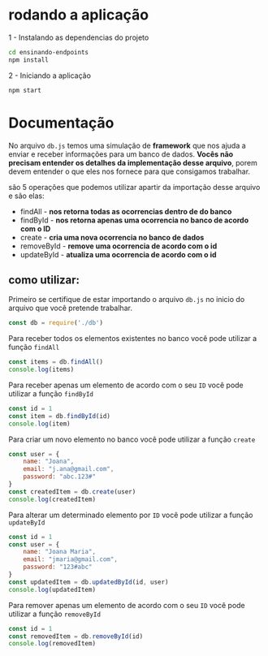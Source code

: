 # rodando a aplicação

1 - Instalando as dependencias do projeto

```bash
cd ensinando-endpoints
npm install
```

2 - Iniciando a aplicação

```bash
npm start
```

# Documentação

No arquivo `db.js` temos uma simulação de **framework** que nos ajuda a enviar e receber informações para um banco de dados. **Vocês não precisam entender os detalhes da implementação desse arquivo**, porem devem entender o que eles nos fornece para que consigamos trabalhar.

são 5 operações que podemos utilizar apartir da importação desse arquivo e são elas:

- findAll - **nos retorna todas as ocorrencias dentro de do banco**
- findById - **nos retorna apenas uma ocorrencia no banco de acordo com o ID**
- create - **cria uma nova ocorrencia no banco de dados**
- removeById - **remove uma ocorrencia de acordo com o id**
- updateById - **atualiza uma ocorrencia de acordo com o id**


## como utilizar:

Primeiro se certifique de estar importando o arquivo `db.js` no inicio do arquivo que você pretende trabalhar.

```javascript
const db = require('./db')
```

Para receber todos os elementos existentes no banco você pode utilizar a função `findAll`

```javascript
const items = db.findAll()
console.log(items)
```

Para receber apenas um elemento de acordo com o seu `ID` você pode utilizar a função `findById`

```javascript
const id = 1
const item = db.findById(id)
console.log(item)
```

Para criar um novo elemento no banco você pode utilizar a função `create`

```javascript
const user = {
    name: "Joana",
    email: "j.ana@gmail.com",
    password: "abc.123#"
}
const createdItem = db.create(user)
console.log(createdItem)
```

Para alterar um determinado elemento por `ID` você pode utilizar a função `updateById`

```javascript
const id = 1
const user = {
    name: "Joana Maria",
    email: "jmaria@gmail.com",
    password: "123#abc"
}
const updatedItem = db.updatedById(id, user)
console.log(updatedItem)
```

Para remover apenas um elemento de acordo com o seu `ID` você pode utilizar a função `removeById`

```javascript
const id = 1
const removedItem = db.removeById(id)
console.log(removedItem)
```